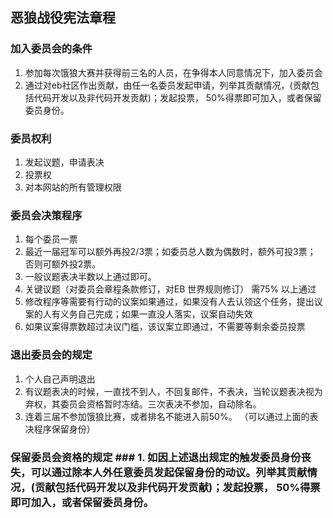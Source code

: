 ## 恶狼战役宪法章程 ##

### 加入委员会的条件 ###

  1. 参加每次饿狼大赛并获得前三名的人员，在争得本人同意情况下，加入委员会
  1. 通过对eb社区作出贡献，由任一名委员发起申请，列举其贡献情况，(贡献包括代码开发以及非代码开发贡献)；发起投票， 50%得票即可加入，或者保留委员身份。

### 委员权利 ###
  1. 发起议题，申请表决
  1. 投票权
  1. 对本网站的所有管理权限

### 委员会决策程序 ###
  1. 每个委员一票
  1. 最近一届冠军可以额外再投2/3票；如委员总人数为偶数时，额外可投3票； 否则可额外投2票。
  1. 一般议题表决半数以上通过即可。
  1. 关键议题（对委员会章程条款修订，对EB 世界规则修订） 需75% 以上通过
  1. 修改程序等需要有行动的议案如果通过，如果没有人去认领这个任务，提出议案的人有义务自己完成；如果一直没人落实，议案自动失效
  1. 如果议案得票数超过决议门槛，该议案立即通过，不需要等剩余委员投票

### 退出委员会的规定 ###
  1. 个人自己声明退出
  1. 有议题表决的时候，一直找不到人，不回复邮件，不表决，当轮议题表决视为弃权，其委员会资格暂时冻结。三次表决不参加，自动除名。
  1. 连着三届不参加饿狼比赛，或者排名不能进入前50%。 （可以通过上面的表决程序保留身份）
<br></li></ul>

<h3>保留委员会资格的规定 ###
  1. 如因上述退出规定的触发委员身份丧失，可以通过除本人外任意委员发起保留身份的动议。列举其贡献情况，(贡献包括代码开发以及非代码开发贡献)；发起投票， 50%得票即可加入，或者保留委员身份。
